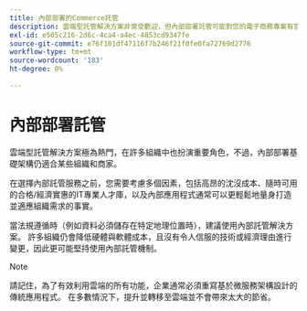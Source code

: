```yaml
---
title: 內部部署的Commerce託管
description: 雲端型託管解決方案非常受歡迎，但內部部署託管可能對您的電子商務專案有意義。
exl-id: e505c216-2d6c-4ca4-a4ec-4853cd9347fe
source-git-commit: e76f101df47116f7b246f21f0fe0fa72769d2776
workflow-type: tm+mt
source-wordcount: '183'
ht-degree: 0%

---
```


# 內部部署託管

雲端型託管解決方案極為熱門，在許多組織中也扮演重要角色，不過，內部部署基礎架構仍適合某些組織和商家。

在選擇內部託管服務之前，您需要考慮多個因素，包括高昂的沈沒成本、隨時可用的合格/經濟實惠的IT專業人才庫，以及內部應用程式通常可以更輕鬆地量身打造並適應組織需求的事實。

當法規遵循時（例如資料必須儲存在特定地理位置時），建議使用內部託管解決方案。 許多組織仍會降低硬體與軟體成本，且沒有令人信服的技術或經濟理由進行變更，因此更可能堅持使用內部託管機制。

>[!NOTE]
>
>請記住，為了有效利用雲端的所有功能，企業通常必須重寫基於微服務架構設計的傳統應用程式。 在多數情況下，提升並轉移至雲端並不會帶來太大的節省。
